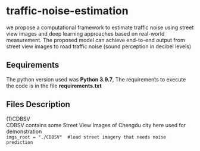 # traffic-noise-estimation
we propose a computational framework to estimate traffic noise using street view images and deep learning approaches based on real-world measurement. The proposed model can achieve end-to-end output from street view images to road traffic noise (sound perception in decibel levels)  
## Eequirements
The python version used was **Python 3.9.7**, The requirements to execute the code is in the file **requirements.txt**
## Files Description
(1)CDBSV  
CDBSV contains some Street View Images of Chengdu city here used for demonstration  
    ```imgs_root = "./CDBSV"  #load street imagery that needs noise prediction```  
